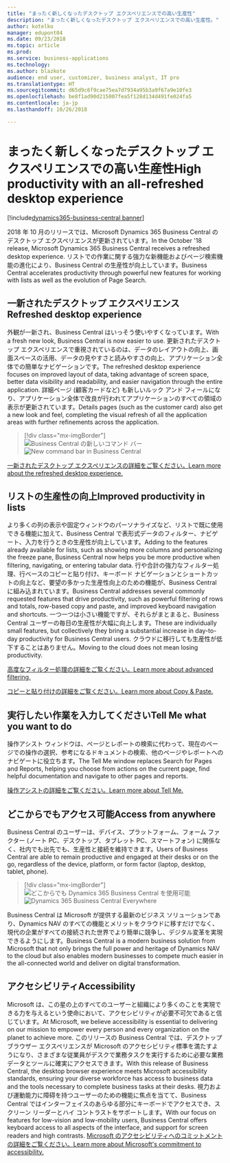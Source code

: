 ```yaml
---
title: "まったく新しくなったデスクトップ エクスペリエンスでの高い生産性"
description: "まったく新しくなったデスクトップ エクスペリエンスでの高い生産性。"
author: kotelko
manager: edupont04
ms.date: 09/23/2018
ms.topic: article
ms.prod: 
ms.service: business-applications
ms.technology: 
ms.author: blazkote
audience: end user, customizer, business analyst, IT pro
ms.translationtype: HT
ms.sourcegitcommit: d65d9c6f9cae75ea7d7934a95b3a9f67a9e10fe3
ms.openlocfilehash: be8f1ad90d215007fea5f128d134d491fe024fa5
ms.contentlocale: ja-jp
ms.lasthandoff: 10/26/2018

---
```


# <a name="high-productivity-with-an-all-refreshed-desktop-experience"></a><span data-ttu-id="f84c4-103">まったく新しくなったデスクトップ エクスペリエンスでの高い生産性</span><span class="sxs-lookup"><span data-stu-id="f84c4-103">High productivity with an all-refreshed desktop experience</span></span>

[!include[dynamics365-business-central banner](../includes/dynamics365-business-central.md)]



<span data-ttu-id="f84c4-104">2018 年 10 月のリリースでは、Microsoft Dynamics 365 Business Central のデスクトップ エクスペリエンスが更新されています。</span><span class="sxs-lookup"><span data-stu-id="f84c4-104">In the October '18 release, Microsoft Dynamics 365 Business Central receives a refreshed desktop experience.</span></span> <span data-ttu-id="f84c4-105">リストでの作業に関する強力な新機能およびページ検索機能の進化により、Business Central の生産性が向上しています。</span><span class="sxs-lookup"><span data-stu-id="f84c4-105">Business Central accelerates productivity through powerful new features for working with lists as well as the evolution of Page Search.</span></span>

## <a name="refreshed-desktop-experience"></a><span data-ttu-id="f84c4-106">一新されたデスクトップ エクスペリエンス</span><span class="sxs-lookup"><span data-stu-id="f84c4-106">Refreshed desktop experience</span></span>
<span data-ttu-id="f84c4-107">外観が一新され、Business Central はいっそう使いやすくなっています。</span><span class="sxs-lookup"><span data-stu-id="f84c4-107">With a fresh new look, Business Central is now easier to use.</span></span> <span data-ttu-id="f84c4-108">更新されたデスクトップ エクスペリエンスで重視されているのは、データのレイアウトの向上、画面スペースの活用、データの見やすさと読みやすさの向上、アプリケーション全体での簡単なナビゲーションです。</span><span class="sxs-lookup"><span data-stu-id="f84c4-108">The refreshed desktop experience focuses on improved layout of data, taking advantage of screen space, better data visibility and readability, and easier navigation through the entire application.</span></span> <span data-ttu-id="f84c4-109">詳細ページ (顧客カードなど) も新しいルック アンド フィールになり、アプリケーション全体で改良が行われてアプリケーションのすべての領域の表示が更新されています。</span><span class="sxs-lookup"><span data-stu-id="f84c4-109">Details pages (such as the customer card) also get a new look and feel, completing the visual refresh of all the application areas with further refinements across the application.</span></span>

> [!div class="mx-imgBorder"]
> <span data-ttu-id="f84c4-110">![Business Central の新しいコマンド バー](media/commanding.png "Business Central の新しいコマンド バー")</span><span class="sxs-lookup"><span data-stu-id="f84c4-110">![New command bar in Business Central](media/commanding.png "New command bar in Business Central")</span></span>

[<span data-ttu-id="f84c4-111">一新されたデスクトップ エクスペリエンスの詳細をご覧ください。</span><span class="sxs-lookup"><span data-stu-id="f84c4-111">Learn more about the refreshed desktop experience.</span></span>](refreshed-ux.md)

## <a name="improved-productivity-in-lists"></a><span data-ttu-id="f84c4-112">リストの生産性の向上</span><span class="sxs-lookup"><span data-stu-id="f84c4-112">Improved productivity in lists</span></span>
<span data-ttu-id="f84c4-113">より多くの列の表示や固定ウィンドウのパーソナライズなど、リストで既に使用できる機能に加えて、Business Central で表形式データのフィルター、ナビゲート、入力を行うときの生産性が向上しています。</span><span class="sxs-lookup"><span data-stu-id="f84c4-113">Adding to the features already available for lists, such as showing more columns and personalizing the freeze pane, Business Central now helps you be more productive when filtering, navigating, or entering tabular data.</span></span> <span data-ttu-id="f84c4-114">行や合計の強力なフィルター処理、行ベースのコピーと貼り付け、キーボード ナビゲーションとショートカットの向上など、要望の多かった生産性向上のための機能が、Business Central に組み込まれています。</span><span class="sxs-lookup"><span data-stu-id="f84c4-114">Business Central addresses several commonly requested features that drive productivity, such as powerful filtering of rows and totals, row-based copy and paste, and improved keyboard navigation and shortcuts.</span></span> <span data-ttu-id="f84c4-115">一つ一つは小さい機能ですが、それらがまとまると、Business Central ユーザーの毎日の生産性が大幅に向上します。</span><span class="sxs-lookup"><span data-stu-id="f84c4-115">These are individually small features, but collectively they bring a substantial increase in day-to-day productivity for Business Central users.</span></span> <span data-ttu-id="f84c4-116">クラウドに移行しても生産性が低下することはありません。</span><span class="sxs-lookup"><span data-stu-id="f84c4-116">Moving to the cloud does not mean losing productivity.</span></span>

[<span data-ttu-id="f84c4-117">高度なフィルター処理の詳細をご覧ください。</span><span class="sxs-lookup"><span data-stu-id="f84c4-117">Learn more about advanced filtering.</span></span>](advanced-filtering.md)

[<span data-ttu-id="f84c4-118">コピーと貼り付けの詳細をご覧ください。</span><span class="sxs-lookup"><span data-stu-id="f84c4-118">Learn more about Copy & Paste.</span></span>](grid-and-copy-paste.md)

## <a name="tell-me-what-you-want-to-do"></a><span data-ttu-id="f84c4-119">実行したい作業を入力してください</span><span class="sxs-lookup"><span data-stu-id="f84c4-119">Tell Me what you want to do</span></span>
<span data-ttu-id="f84c4-120">操作アシスト ウィンドウは、ページとレポートの検索に代わって、現在のページでの操作の選択、参考になるドキュメントの検索、他のページやレポートへのナビゲートに役立ちます。</span><span class="sxs-lookup"><span data-stu-id="f84c4-120">The Tell Me window replaces Search for Pages and Reports, helping you choose from actions on the current page, find helpful documentation and navigate to other pages and reports.</span></span>

[<span data-ttu-id="f84c4-121">操作アシストの詳細をご覧ください。</span><span class="sxs-lookup"><span data-stu-id="f84c4-121">Learn more about Tell Me.</span></span>](improvements-to-search.md)

## <a name="access-from-anywhere"></a><span data-ttu-id="f84c4-122">どこからでもアクセス可能</span><span class="sxs-lookup"><span data-stu-id="f84c4-122">Access from anywhere</span></span>
<span data-ttu-id="f84c4-123">Business Central のユーザーは、デバイス、プラットフォーム、フォーム ファクター (ノート PC、デスクトップ、タブレット PC、スマートフォン) に関係なく、社内でも出先でも、生産性と接続を維持できます。</span><span class="sxs-lookup"><span data-stu-id="f84c4-123">Users of Business Central are able to remain productive and engaged at their desks or on the go, regardless of the device, platform, or form factor (laptop, desktop, tablet, phone).</span></span>

> [!div class="mx-imgBorder"]
> <span data-ttu-id="f84c4-124">![どこからでも Dynamics 365 Business Central を使用可能](media/bc-apps2.png "Business Central のユーザーは、デスクトップ、スマートフォン、タブレット PC のいずれでも生産性を維持できます")</span><span class="sxs-lookup"><span data-stu-id="f84c4-124">![Dynamics 365 Business Central Everywhere](media/bc-apps2.png "Business Central users can remain productive whether on a desktop, phone, or tablet")</span></span>

<span data-ttu-id="f84c4-125">Business Central は Microsoft が提供する最新のビジネス ソリューションであり、Dynamics NAV のすべての機能とメリットをクラウドに移すだけでなく、現代の企業がすべての接続された世界でより簡単に競争し、デジタル変革を実現できるようにします。</span><span class="sxs-lookup"><span data-stu-id="f84c4-125">Business Central is a modern business solution from Microsoft that not only brings the full power and heritage of Dynamics NAV to the cloud but also enables modern businesses to compete much easier in the all-connected world and deliver on digital transformation.</span></span>

## <a name="accessibility"></a><span data-ttu-id="f84c4-126">アクセシビリティ</span><span class="sxs-lookup"><span data-stu-id="f84c4-126">Accessibility</span></span>
<span data-ttu-id="f84c4-127">Microsoft は、この星の上のすべてのユーザーと組織により多くのことを実現できる力を与えるという使命において、アクセシビリティが必要不可欠であると信じています。</span><span class="sxs-lookup"><span data-stu-id="f84c4-127">At Microsoft, we believe accessibility is essential to delivering on our mission to empower every person and every organization on the planet to achieve more.</span></span> <span data-ttu-id="f84c4-128">このリリースの Business Central では、デスクトップ ブラウザー エクスペリエンスが Microsoft のアクセシビリティ標準を満たすようになり、さまざまな従業員がデスクで業務タスクを実行するために必要な業務データとツールに確実にアクセスできます。</span><span class="sxs-lookup"><span data-stu-id="f84c4-128">With this release of Business Central, the desktop browser experience meets Microsoft accessibility standards, ensuring your diverse workforce has access to business data and the tools necessary to complete business tasks at their desks.</span></span>
<span data-ttu-id="f84c4-129">視力および運動能力に障碍を持つユーザーのための機能に焦点を当てて、Business Central ではインターフェイスのあらゆる部分にキーボードでアクセスでき、スクリーン リーダーとハイ コントラストをサポートします。</span><span class="sxs-lookup"><span data-stu-id="f84c4-129">With our focus on features for low-vision and low-mobility users, Business Central offers keyboard access to all aspects of the interface, and support for screen readers and high contrasts.</span></span>
[<span data-ttu-id="f84c4-130">Microsoft のアクセシビリティへのコミットメントの詳細をご覧ください。</span><span class="sxs-lookup"><span data-stu-id="f84c4-130">Learn more about Microsoft's commitment to accessibility.</span></span>](https://aka.ms/microsoftaccessibility)


